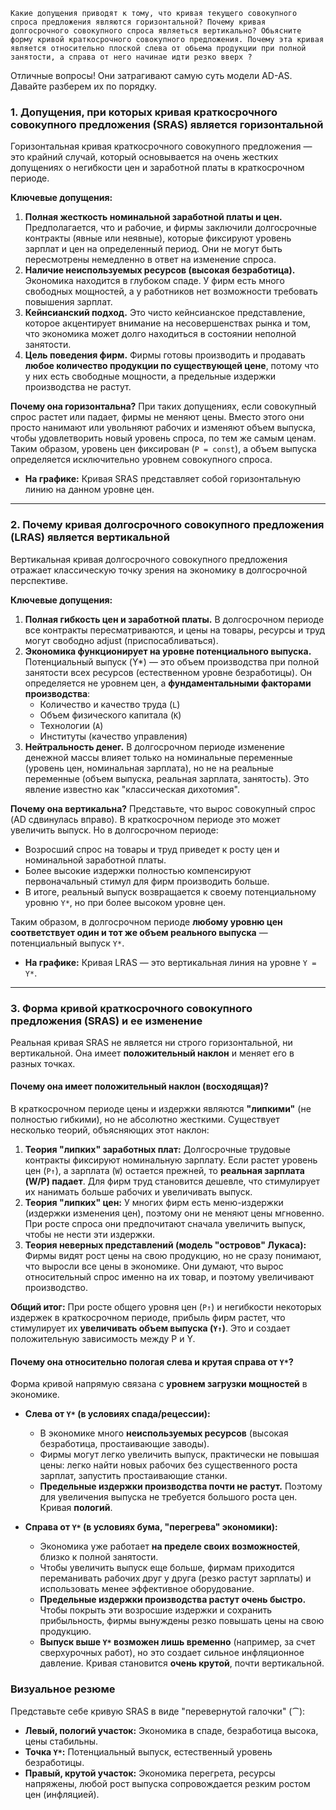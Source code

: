 	Какие допущения приводят к тому, что кривая текущего совокупного спроса предложения являются горизонтальной? Почему кривая долгосрочного совокупного спроса являеться вертикально? Обьясните форму кривой краткосрочного совокупного предложения. Почему эта кривая является относительно плоской слева от обьема продукции при полной занятости, а справа от него начинае идти резко вверх ?

Отличные вопросы! Они затрагивают самую суть модели AD-AS. Давайте разберем их по порядку.

### 1. Допущения, при которых кривая **краткосрочного** совокупного предложения (SRAS) является горизонтальной

Горизонтальная кривая краткосрочного совокупного предложения — это крайний случай, который основывается на очень жестких допущениях о негибкости цен и заработной платы в краткосрочном периоде.

**Ключевые допущения:**

1.  **Полная жесткость номинальной заработной платы и цен.** Предполагается, что и рабочие, и фирмы заключили долгосрочные контракты (явные или неявные), которые фиксируют уровень зарплат и цен на определенный период. Они не могут быть пересмотрены немедленно в ответ на изменение спроса.
2.  **Наличие неиспользуемых ресурсов (высокая безработица).** Экономика находится в глубоком спаде. У фирм есть много свободных мощностей, а у работников нет возможности требовать повышения зарплат.
3.  **Кейнсианский подход.** Это чисто кейнсианское представление, которое акцентирует внимание на несовершенствах рынка и том, что экономика может долго находиться в состоянии неполной занятости.
4.  **Цель поведения фирм.** Фирмы готовы производить и продавать **любое количество продукции по существующей цене**, потому что у них есть свободные мощности, а предельные издержки производства не растут.

**Почему она горизонтальна?**
При таких допущениях, если совокупный спрос растет или падает, фирмы не меняют цены. Вместо этого они просто нанимают или увольняют рабочих и изменяют объем выпуска, чтобы удовлетворить новый уровень спроса, по тем же самым ценам. Таким образом, уровень цен фиксирован (`P = const`), а объем выпуска определяется исключительно уровнем совокупного спроса.

*   **На графике:** Кривая SRAS представляет собой горизонтальную линию на данном уровне цен.

---

### 2. Почему кривая **долгосрочного** совокупного предложения (LRAS) является вертикальной

Вертикальная кривая долгосрочного совокупного предложения отражает классическую точку зрения на экономику в долгосрочной перспективе.

**Ключевые допущения:**

1.  **Полная гибкость цен и заработной платы.** В долгосрочном периоде все контракты пересматриваются, и цены на товары, ресурсы и труд могут свободно adjust (приспосабливаться).
2.  **Экономика функционирует на уровне потенциального выпуска.** Потенциальный выпуск (Y*) — это объем производства при полной занятости всех ресурсов (естественном уровне безработицы). Он определяется не уровнем цен, а **фундаментальными факторами производства**:
    *   Количество и качество труда (`L`)
    *   Объем физического капитала (`K`)
    *   Технологии (`A`)
    *   Институты (качество управления)
3.  **Нейтральность денег.** В долгосрочном периоде изменение денежной массы влияет только на номинальные переменные (уровень цен, номинальная зарплата), но не на реальные переменные (объем выпуска, реальная зарплата, занятость). Это явление известно как "классическая дихотомия".

**Почему она вертикальна?**
Представьте, что вырос совокупный спрос (AD сдвинулась вправо). В краткосрочном периоде это может увеличить выпуск. Но в долгосрочном периоде:
*   Возросший спрос на товары и труд приведет к росту цен и номинальной заработной платы.
*   Более высокие издержки полностью компенсируют первоначальный стимул для фирм производить больше.
*   В итоге, реальный выпуск возвращается к своему потенциальному уровню `Y*`, но при более высоком уровне цен.

Таким образом, в долгосрочном периоде **любому уровню цен соответствует один и тот же объем реального выпуска** — потенциальный выпуск `Y*`.

*   **На графике:** Кривая LRAS — это вертикальная линия на уровне `Y = Y*`.

---

### 3. Форма кривой **краткосрочного** совокупного предложения (SRAS) и ее изменение

Реальная кривая SRAS не является ни строго горизонтальной, ни вертикальной. Она имеет **положительный наклон** и меняет его в разных точках.

#### Почему она имеет положительный наклон (восходящая)?

В краткосрочном периоде цены и издержки являются **"липкими"** (не полностью гибкими), но не абсолютно жесткими. Существует несколько теорий, объясняющих этот наклон:

1.  **Теория "липких" заработных плат:** Долгосрочные трудовые контракты фиксируют номинальную зарплату. Если растет уровень цен (`P↑`), а зарплата (`W`) остается прежней, то **реальная зарплата (W/P) падает**. Для фирм труд становится дешевле, что стимулирует их нанимать больше рабочих и увеличивать выпуск.
2.  **Теория "липких" цен:** У многих фирм есть меню-издержки (издержки изменения цен), поэтому они не меняют цены мгновенно. При росте спроса они предпочитают сначала увеличить выпуск, чтобы не нести эти издержки.
3.  **Теория неверных представлений (модель "островов" Лукаса):** Фирмы видят рост цены на свою продукцию, но не сразу понимают, что выросли все цены в экономике. Они думают, что вырос относительный спрос именно на их товар, и поэтому увеличивают производство.

**Общий итог:** При росте общего уровня цен (`P↑`) и негибкости некоторых издержек в краткосрочном периоде, прибыль фирм растет, что стимулирует их **увеличивать объем выпуска (`Y↑`)**. Это и создает положительную зависимость между P и Y.

#### Почему она относительно пологая слева и крутая справа от `Y*`?

Форма кривой напрямую связана с **уровнем загрузки мощностей** в экономике.

*   **Слева от `Y*` (в условиях спада/рецессии):**
    *   В экономике много **неиспользуемых ресурсов** (высокая безработица, простаивающие заводы).
    *   Фирмы могут легко увеличить выпуск, практически не повышая цены: легко найти новых рабочих без существенного роста зарплат, запустить простаивающие станки.
    *   **Предельные издержки производства почти не растут.** Поэтому для увеличения выпуска не требуется большого роста цен. Кривая **пологий**.

*   **Справа от `Y*` (в условиях бума, "перегрева" экономики):**
    *   Экономика уже работает **на пределе своих возможностей**, близко к полной занятости.
    *   Чтобы увеличить выпуск еще больше, фирмам приходится переманивать рабочих друг у друга (резко растут зарплаты) и использовать менее эффективное оборудование.
    *   **Предельные издержки производства растут очень быстро.** Чтобы покрыть эти возросшие издержки и сохранить прибыльность, фирмы вынуждены резко повышать цены на свою продукцию.
    *   **Выпуск выше `Y*` возможен лишь временно** (например, за счет сверхурочных работ), но это создает сильное инфляционное давление. Кривая становится **очень крутой**, почти вертикальной.

### Визуальное резюме

Представьте себе кривую SRAS в виде "перевернутой галочки" (⁀):
*   **Левый, пологий участок:** Экономика в спаде, безработица высока, цены стабильны.
*   **Точка `Y*`:** Потенциальный выпуск, естественный уровень безработицы.
*   **Правый, крутой участок:** Экономика перегрета, ресурсы напряжены, любой рост выпуска сопровождается резким ростом цен (инфляцией).